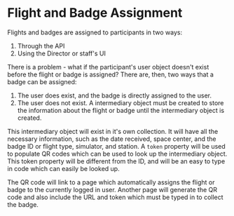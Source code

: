 # Flight and Badge Assignment

Flights and badges are assigned to participants in two ways:

1. Through the API
2. Using the Director or staff's UI

There is a problem - what if the participant's user object doesn't exist before the flight or badge is assigned? There are, then, two ways that a badge can be assigned:

1. The user does exist, and the badge is directly assigned to the user.
2. The user does not exist. A intermediary object must be created to store the information about the flight or badge until the intermediary object is created.

This intermediary object will exist in it's own collection. It will have all the necessary information, such as the date received, space center, and the badge ID or flight type, simulator, and station. A `token` property will be used to populate QR codes which can be used to look up the intermediary object. This token property will be different from the ID, and will be an easy to type in code which can easily be looked up.

The QR code will link to a page which automatically assigns the flight or badge to the currently logged in user. Another page will generate the QR code and also include the URL and token which must be typed in to collect the badge.
